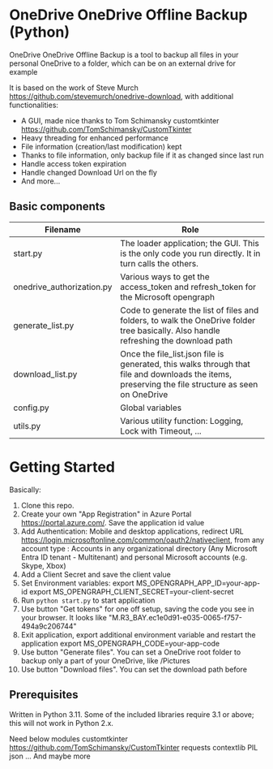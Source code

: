 # OneDrive OneDrive Offline Backup (Python)

OneDrive OneDrive Offline Backup is a tool to backup all files in your personal OneDrive to a folder, which can be on an external drive for example

It is based on the work of Steve Murch https://github.com/stevemurch/onedrive-download, with additional functionalities:
- A GUI, made nice thanks to Tom Schimansky customtkinter https://github.com/TomSchimansky/CustomTkinter
- Heavy threading for enhanced performance
- File information (creation/last modification) kept
- Thanks to file information, only backup file if it as changed since last run
- Handle access token expiration
- Handle changed Download Url on the fly
- And more...

## Basic components

| Filename                  | Role                                                                                                                                               |
| ------------------------- | -------------------------------------------------------------------------------------------------------------------------------------------------- |
| start.py                  | The loader application; the GUI. This is the only code you run directly. It in turn calls the others.                                              |
| onedrive_authorization.py | Various ways to get the access_token and refresh_token for the Microsoft opengraph                                                                 |
| generate_list.py          | Code to generate the list of files and folders, to walk the OneDrive folder tree basically. Also handle refreshing the download path               |
| download_list.py          | Once the file_list.json file is generated, this walks through that file and downloads the items, preserving the file structure as seen on OneDrive |
| config.py                 | Global variables                                                                                                                                   |
| utils.py                  | Various utility function: Logging, Lock with Timeout, ...                                                                                          |
# Getting Started

Basically:

1. Clone this repo.
2. Create your own "App Registration" in Azure Portal https://portal.azure.com/. Save the application id value
3. Add Authentication:
	Mobile and desktop applications,
	redirect URL https://login.microsoftonline.com/common/oauth2/nativeclient,
	from any account type : Accounts in any organizational directory (Any Microsoft Entra ID tenant - Multitenant) and personal Microsoft accounts (e.g. Skype, Xbox)
4. Add a Client Secret and save the client value
5. Set Environment variables:
	export MS_OPENGRAPH_APP_ID=your-app-id
	export MS_OPENGRAPH_CLIENT_SECRET=your-client-secret
5. Run `python start.py` to start application
4. Use button "Get tokens" for one off setup, saving the code you see in your browser. It looks like "M.R3_BAY.ec1e0d91-e035-0065-f757-494a9c206744"
5. Exit application, export additional environment variable and restart the application
	export MS_OPENGRAPH_CODE=your-app-code
6. Use button "Generate files". You can set a OneDrive root folder to backup only a part of your OneDrive, like /Pictures
7. Use button "Download files". You can set the download path before

## Prerequisites

Written in Python 3.11. Some of the included libraries require 3.1 or above; this will not work in Python 2.x.

Need below modules
customtkinter https://github.com/TomSchimansky/CustomTkinter
requests
contextlib
PIL
json
... And maybe more